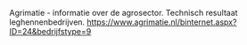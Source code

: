 Agrimatie - informatie over de agrosector. Technisch resultaat leghennenbedrijven. https://www.agrimatie.nl/binternet.aspx?ID=24&bedrijfstype=9

